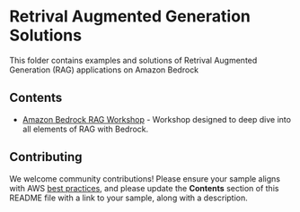 # Retrival Augmented Generation Solutions

This folder contains examples and solutions of Retrival Augmented Generation (RAG) applications on Amazon Bedrock


## Contents

- [Amazon Bedrock RAG Workshop](amazon-bedrock-rag-workshop) - Workshop designed to deep dive into all elements of RAG with Bedrock.


## Contributing

We welcome community contributions! Please ensure your sample aligns with AWS [best practices](https://aws.amazon.com/architecture/well-architected/), and please update the **Contents** section of this README file with a link to your sample, along with a description.

